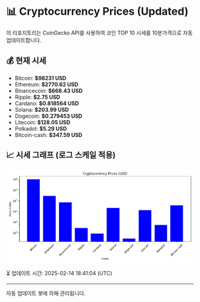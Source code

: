 
# 📊 Cryptocurrency Prices (Updated)

이 리포지토리는 CoinGecko API를 사용하여 코인 TOP 10 시세를 10분가격으로 자동 업데이트합니다.

## 💰 현재 시세
- Bitcoin: **$98231 USD**
- Ethereum: **$2770.62 USD**
- Binancecoin: **$668.43 USD**
- Ripple: **$2.75 USD**
- Cardano: **$0.818564 USD**
- Solana: **$203.99 USD**
- Dogecoin: **$0.279453 USD**
- Litecoin: **$128.05 USD**
- Polkadot: **$5.29 USD**
- Bitcoin-cash: **$347.59 USD**

## 📈 시세 그래프 (로그 스케일 적용)
![Crypto Prices](crypto_prices.png)

⏳ 업데이트 시간: 2025-02-14 18:41:04 (UTC)

---
자동 업데이트 봇에 의해 관리됩니다.
